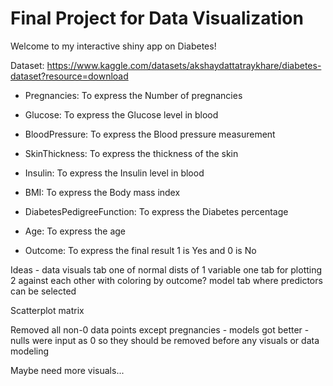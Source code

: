 # Final Project for Data Visualization 
Welcome to my interactive shiny app on Diabetes!


Dataset: https://www.kaggle.com/datasets/akshaydattatraykhare/diabetes-dataset?resource=download

  - Pregnancies: To express the Number of pregnancies

  - Glucose: To express the Glucose level in blood

  - BloodPressure: To express the Blood pressure measurement

  - SkinThickness: To express the thickness of the skin

  - Insulin: To express the Insulin level in blood

  - BMI: To express the Body mass index
  
  - DiabetesPedigreeFunction: To express the Diabetes percentage

  - Age: To express the age

  - Outcome: To express the final result 1 is Yes and 0 is No
  
  
  Ideas - 
    data visuals tab
      one of normal dists of 1 variable
      one tab for plotting 2 against each other with coloring by outcome?
    model tab where predictors can be selected
    
  Scatterplot matrix
  
  
  Removed all non-0 data points except pregnancies - models got better - nulls were input as 0 so they should be removed before any visuals or data modeling
    
  Maybe need more visuals...
    
    
